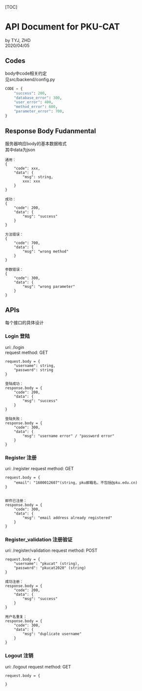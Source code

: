 [TOC]

# API Document for PKU-CAT

by TYJ, ZHD  
2020/04/05

## Codes

body中code相关约定  
见src/backend/config.py  

``` python
CODE = {
    "success": 200,
    "database_error": 300,
    "user_error": 400,
    "method_error": 600,
    "parameter_error": 700,
}
```

## Response Body Fudanmental

服务器响应body的基本数据格式  
其中data为json

``` text
通用：
{
    "code": xxx,
    "data": {
        "msg": string,
        xxx: xxx
    }
}

成功：
{
    "code": 200,
    "data": {
        "msg": "success"
    }
}

方法错误：
{
    "code": 700,
    "data": {
        "msg": "wrong method"
    }
}

参数错误：
{
    "code": 300,
    "data": {
        "msg": "wrong parameter"
    }
}

```

## APIs

每个接口的具体设计

### Login 登陆

uri: /login  
request method: GET

``` text
request.body = {
    "username": string,
    "password": string
}

登陆成功：
response.body = {
    "code": 200,
    "data": {
        "msg": "success"
    }
}

登陆失败：
response.body = {
    "code": 300,
    "data": {
        "msg": "username error" / "password error"
    }
}
```

### Register 注册

uri: /register
request method: GET

``` text
request.body = {
    "email": "1600012607"(string, pku邮箱名，不包括@pku.edu.cn)
}


邮件已注册：
response.body = {
    "code": 300,
    "data": {
        "msg": "email address already registered"
    }
}

```

### Register_validation 注册验证

uri: /register/validation
request method: POST

``` text
request.body = {
    "username": "pkucat" (string),
    "password": "pkucat2020" (string)
}

成功注册：
response.body = {
    "code": 200,
    "data": {
        "msg": "success"
    }
}

用户名重复：
response.body = {
    "code": 300,
    "data": {
        "msg": "duplicate username"
    }
}

```

### Logout 注销

uri: /logout
request method: GET

``` text
request.body = {
    
}